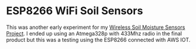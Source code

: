 # ESP8266 WiFi Soil Sensors
This was another early experiment for my [Wireless Soil Moisture Sensors Project](https://github.com/DaveBben/Soil_Moisture_Transmitter_Reciver). I ended up using an Atmega328p with 433Mhz radio in the final product but this was a testing using the ESP8266 connected with AWS IOT.